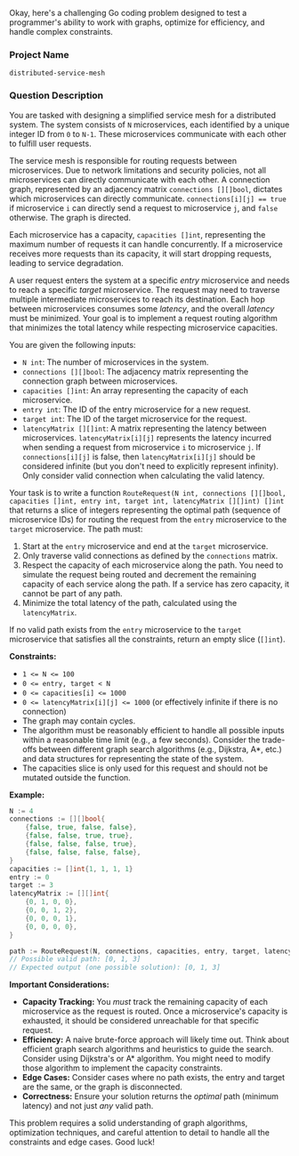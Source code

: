 Okay, here's a challenging Go coding problem designed to test a programmer's ability to work with graphs, optimize for efficiency, and handle complex constraints.

### Project Name

```
distributed-service-mesh
```

### Question Description

You are tasked with designing a simplified service mesh for a distributed system. The system consists of `N` microservices, each identified by a unique integer ID from `0` to `N-1`. These microservices communicate with each other to fulfill user requests.

The service mesh is responsible for routing requests between microservices. Due to network limitations and security policies, not all microservices can directly communicate with each other.  A connection graph, represented by an adjacency matrix `connections [][]bool`, dictates which microservices can directly communicate. `connections[i][j] == true` if microservice `i` can directly send a request to microservice `j`, and `false` otherwise.  The graph is directed.

Each microservice has a capacity, `capacities []int`, representing the maximum number of requests it can handle concurrently.  If a microservice receives more requests than its capacity, it will start dropping requests, leading to service degradation.

A user request enters the system at a specific *entry* microservice and needs to reach a specific *target* microservice. The request may need to traverse multiple intermediate microservices to reach its destination. Each hop between microservices consumes some *latency*, and the overall *latency* must be minimized. Your goal is to implement a request routing algorithm that minimizes the total latency while respecting microservice capacities.

You are given the following inputs:

*   `N int`: The number of microservices in the system.
*   `connections [][]bool`: The adjacency matrix representing the connection graph between microservices.
*   `capacities []int`: An array representing the capacity of each microservice.
*   `entry int`: The ID of the entry microservice for a new request.
*   `target int`: The ID of the target microservice for the request.
*   `latencyMatrix [][]int`: A matrix representing the latency between microservices. `latencyMatrix[i][j]` represents the latency incurred when sending a request from microservice `i` to microservice `j`.  If `connections[i][j]` is false, then `latencyMatrix[i][j]` should be considered infinite (but you don't need to explicitly represent infinity). Only consider valid connection when calculating the valid latency.

Your task is to write a function `RouteRequest(N int, connections [][]bool, capacities []int, entry int, target int, latencyMatrix [][]int) []int` that returns a slice of integers representing the optimal path (sequence of microservice IDs) for routing the request from the `entry` microservice to the `target` microservice.  The path must:

1.  Start at the `entry` microservice and end at the `target` microservice.
2.  Only traverse valid connections as defined by the `connections` matrix.
3.  Respect the capacity of each microservice along the path. You need to simulate the request being routed and decrement the remaining capacity of each service along the path. If a service has zero capacity, it cannot be part of any path.
4.  Minimize the total latency of the path, calculated using the `latencyMatrix`.

If no valid path exists from the `entry` microservice to the `target` microservice that satisfies all the constraints, return an empty slice (`[]int`).

**Constraints:**

*   `1 <= N <= 100`
*   `0 <= entry, target < N`
*   `0 <= capacities[i] <= 1000`
*   `0 <= latencyMatrix[i][j] <= 1000` (or effectively infinite if there is no connection)
*   The graph may contain cycles.
*   The algorithm must be reasonably efficient to handle all possible inputs within a reasonable time limit (e.g., a few seconds).  Consider the trade-offs between different graph search algorithms (e.g., Dijkstra, A\*, etc.) and data structures for representing the state of the system.
*   The capacities slice is only used for this request and should not be mutated outside the function.

**Example:**

```go
N := 4
connections := [][]bool{
    {false, true, false, false},
    {false, false, true, true},
    {false, false, false, true},
    {false, false, false, false},
}
capacities := []int{1, 1, 1, 1}
entry := 0
target := 3
latencyMatrix := [][]int{
    {0, 1, 0, 0},
    {0, 0, 1, 2},
    {0, 0, 0, 1},
    {0, 0, 0, 0},
}

path := RouteRequest(N, connections, capacities, entry, target, latencyMatrix)
// Possible valid path: [0, 1, 3]
// Expected output (one possible solution): [0, 1, 3]
```

**Important Considerations:**

*   **Capacity Tracking:**  You *must* track the remaining capacity of each microservice as the request is routed. Once a microservice's capacity is exhausted, it should be considered unreachable for that specific request.
*   **Efficiency:**  A naive brute-force approach will likely time out.  Think about efficient graph search algorithms and heuristics to guide the search. Consider using Dijkstra's or A\* algorithm. You might need to modify those algorithm to implement the capacity constraints.
*   **Edge Cases:** Consider cases where no path exists, the entry and target are the same, or the graph is disconnected.
*   **Correctness:** Ensure your solution returns the *optimal* path (minimum latency) and not just *any* valid path.

This problem requires a solid understanding of graph algorithms, optimization techniques, and careful attention to detail to handle all the constraints and edge cases. Good luck!
